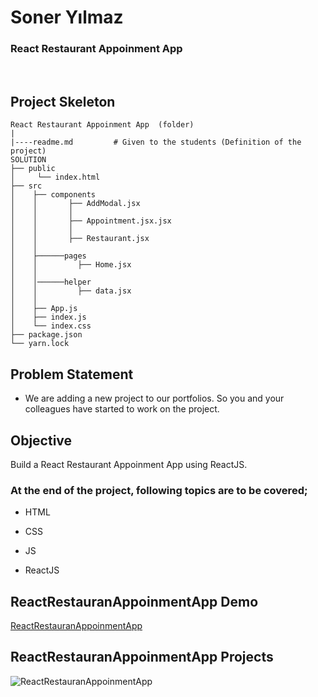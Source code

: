 <h1>Soner Yılmaz</h1>
<h3>React Restaurant Appoinment App </h3>

<br>

## Project Skeleton

```
React Restaurant Appoinment App  (folder)
|
|----readme.md         # Given to the students (Definition of the project)
SOLUTION
├── public
│     └── index.html
├── src
│    ├── components
│    │       ├── AddModal.jsx
│    │       │
│    │       ├── Appointment.jsx.jsx
│    │       │
│    │       ├── Restaurant.jsx
│    │
│    ├──────pages
│    │         ├── Home.jsx
│    │
│    │──────helper
│    │         ├── data.jsx
│    │
│    ├── App.js
│    ├── index.js
│    └── index.css
├── package.json
└── yarn.lock
```

## Problem Statement

-   We are adding a new project to our portfolios. So you and your colleagues have started to work on the project.

## Objective

Build a React Restaurant Appoinment App using ReactJS.

### At the end of the project, following topics are to be covered;

-   HTML

-   CSS

-   JS

-   ReactJS

## ReactRestauranAppoinmentApp Demo

[ReactRestauranAppoinmentApp]()

## ReactRestauranAppoinmentApp Projects

![ReactRestauranAppoinmentApp](ReactRestauranAppoinmentApp.gif)

